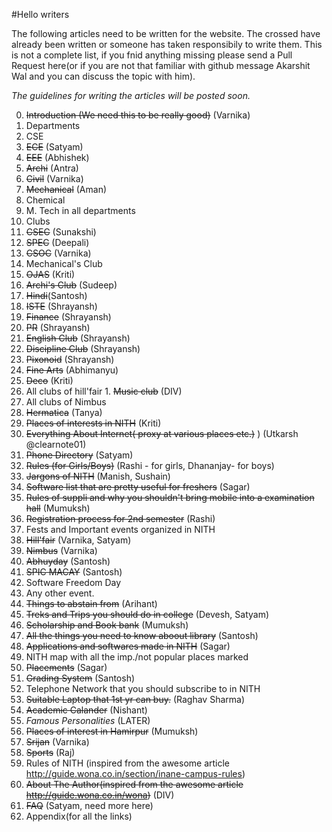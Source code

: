 #Hello writers

The following articles need to be written for the website. The crossed have already been written or someone has taken responsibily to write them.
This is not a complete list, if you fnid anything missing please send a Pull Request here(or if you are not that familiar with github message Akarshit Wal and you can discuss the topic with him).

_The guidelines for writing the articles will be posted soon._

0. ~~Introduction (We need this to be really good)~~ (Varnika)
1. Departments
  1. CSE
  2. ~~ECE~~ (Satyam)
  3. ~~EEE~~ (Abhishek)
  4. ~~Archi~~ (Antra)
  5. ~~Civil~~ (Varnika)
  6. ~~Mechanical~~ (Aman)
  7. Chemical
  8. M. Tech in all departments
2. Clubs
  1. ~~CSEC~~ (Sunakshi)
  2. ~~SPEC~~ (Deepali)
  3. ~~CSOC~~ (Varnika)
  4. Mechanical's Club
  5. ~~OJAS~~ (Kriti)
  5. ~~Archi's Club~~ (Sudeep)
  6. ~~Hindi~~(Santosh)
  7. ~~ISTE~~ (Shrayansh)
  8. ~~Finance~~ (Shrayansh)
  9. ~~PR~~ (Shrayansh)
  10. ~~English Club~~ (Shrayansh)
  11. ~~Discipline Club~~ (Shrayansh)
  12. ~~Pixonoid~~ (Shrayansh)
  13. ~~Fine Arts~~ (Abhimanyu)
  14. ~~Deco~~ (Kriti)
  13. All clubs of hill'fair
    1. ~~Music club~~ (DIV)
  14. All clubs of Nimbus
  15. ~~Hermatica~~ (Tanya)
3. ~~Places of interests in NITH~~ (Kriti)
4. ~~Everything About Internet( proxy at various places etc.)~~ ) (Utkarsh @clearnote01)
5. ~~Phone Directory~~ (Satyam)
6. ~~Rules (for Girls/Boys)~~ (Rashi - for girls, Dhananjay- for boys)
7. ~~Jargons of NITH~~ (Manish, Sushain)
8. ~~Software list that are pretty useful for freshers~~ (Sagar)
9. ~~Rules of suppli and why you shouldn't bring mobile into a examination hall~~ (Mumuksh)
10. ~~Registration process for 2nd semester~~ (Rashi)
11. Fests and Important events organized in NITH
  1. ~~Hill'fair~~ (Varnika, Satyam)
  2. ~~Nimbus~~ (Varnika)
  3. ~~Abhuyday~~ (Santosh)
  4. ~~SPIC MACAY~~ (Santosh)
  5. Software Freedom Day
  6. Any other event.
12. ~~Things to abstain from~~ (Arihant)
13. ~~Treks and Trips you should do in college~~ (Devesh, Satyam)
14. ~~Scholarship and Book bank~~ (Mumuksh)
15. ~~All the things you need to know aboout library~~ (Santosh)
16. ~~Applications and  softwares made in NITH~~ (Sagar)
17. NITH map with all the imp./not popular places marked
18. ~~Placements~~ (Sagar)
19. ~~Grading System~~ (Santosh)
20. Telephone Network that you should subscribe to in NITH
21. ~~Suitable Laptop that 1st yr can buy.~~ (Raghav Sharma)
22. ~~Academic Calander~~ (Nishant)
23. _Famous Personalities_ (LATER)
24. ~~Places of interest in Hamirpur~~ (Mumuksh)
25. ~~Srijan~~ (Varnika)
26. ~~Sports~~ (Raj)
27. Rules of NITH (inspired from the awesome article http://guide.wona.co.in/section/inane-campus-rules)
28. ~~About The Author(inspired from the awesome article http://guide.wona.co.in/wona)~~ (DIV)
29. ~~FAQ~~ (Satyam, need more here)
30. Appendix(for all the links)

